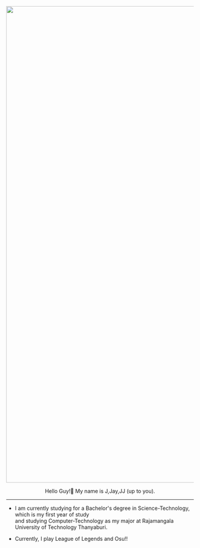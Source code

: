 <div align="center">
  <img src="https://thumbs.gfycat.com/DapperNarrowCow-max-1mb.gif" width="1280px" />
  <br>
</div>
  
<p align="center">
Hello Guy!👋 My name is J,Jay,JJ (up to you).
  <p>

--------------------------------------------

- I am currently studying for a Bachelor's degree in Science-Technology, which is my first year of study
  <br>and studying Computer-Technology as my major at Rajamangala University of Technology Thanyaburi.
    
- Currently, I play League of Legends and Osu!!
